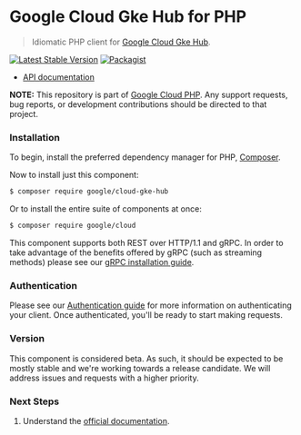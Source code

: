 # Google Cloud Gke Hub for PHP

> Idiomatic PHP client for [Google Cloud Gke Hub](https://cloud.google.com/anthos/gke).

[![Latest Stable Version](https://poser.pugx.org/google/cloud-gke-hub/v/stable)](https://packagist.org/packages/google/cloud-gke-hub) [![Packagist](https://img.shields.io/packagist/dm/google/cloud-gke-hub.svg)](https://packagist.org/packages/google/cloud-gke-hub)

* [API documentation](https://cloud.google.com/php/docs/reference/cloud-gke-hub/latest)

**NOTE:** This repository is part of [Google Cloud PHP](https://github.com/googleapis/google-cloud-php). Any
support requests, bug reports, or development contributions should be directed to
that project.

### Installation

To begin, install the preferred dependency manager for PHP, [Composer](https://getcomposer.org/).

Now to install just this component:

```sh
$ composer require google/cloud-gke-hub
```

Or to install the entire suite of components at once:

```sh
$ composer require google/cloud
```

This component supports both REST over HTTP/1.1 and gRPC. In order to take advantage of the benefits offered by gRPC (such as streaming methods)
please see our [gRPC installation guide](https://cloud.google.com/php/grpc).

### Authentication

Please see our [Authentication guide](https://github.com/googleapis/google-cloud-php/blob/main/AUTHENTICATION.md) for more information
on authenticating your client. Once authenticated, you'll be ready to start making requests.

### Version

This component is considered beta. As such, it should be expected to be mostly
stable and we're working towards a release candidate. We will address issues
and requests with a higher priority.

### Next Steps

1. Understand the [official documentation](https://cloud.google.com/anthos/gke/docs).
